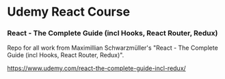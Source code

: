 # Udemy React Course
### React - The Complete Guide (incl Hooks, React Router, Redux)

Repo for all work from Maximillian Schwarzm&#0252;ller's "React - The Complete Guide (incl Hooks, React Router, Redux)".

https://www.udemy.com/react-the-complete-guide-incl-redux/
